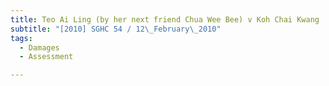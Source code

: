 ```yaml
---
title: Teo Ai Ling (by her next friend Chua Wee Bee) v Koh Chai Kwang 
subtitle: "[2010] SGHC 54 / 12\_February\_2010"
tags:
  - Damages
  - Assessment

---
```


